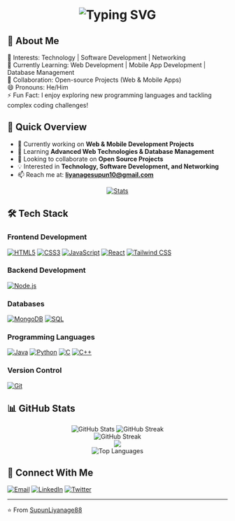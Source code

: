 <h1 align="center">
    <img src="https://readme-typing-svg.demolab.com?font=Fira+Code&weight=600&size=28&duration=4000&pause=1000&color=6C63FF&center=true&vCenter=true&random=false&width=435&lines=Hi+%F0%9F%91%8B+I'm+Supun+Liyanage;" alt="Typing SVG" />

## 🌟 About Me  

👀 Interests:        Technology | Software Development | Networking  
🌱 Currently Learning: Web Development | Mobile App Development | Database Management  
💞️ Collaboration:    Open-source Projects (Web & Mobile Apps)  
😄 Pronouns:         He/Him  
⚡ Fun Fact:          I enjoy exploring new programming languages and tackling complex coding challenges!  


## 🎯 Quick Overview
- 🔭 Currently working on **Web & Mobile Development Projects**
- 🌱 Learning **Advanced Web Technologies & Database Management**
- 👯 Looking to collaborate on **Open Source Projects**
- 💡 Interested in **Technology, Software Development, and Networking**
- 📫 Reach me at: **liyanagesupun10@gmail.com**

</h1>
<p align="center">
    <a href="https://github.com/SupunLiyanage88?tab=repositories">
        <img alt="Stats" src="https://github-profile-summary-cards.vercel.app/api/cards/profile-details?username=SupunLiyanage88&theme=tokyonight"/>
    </a>
</p>


## 🛠️ Tech Stack

### Frontend Development
[![HTML5](https://img.shields.io/badge/-HTML5-E34F26?style=flat-square&logo=html5&logoColor=white)]()
[![CSS3](https://img.shields.io/badge/-CSS3-1572B6?style=flat-square&logo=css3&logoColor=white)]()
[![JavaScript](https://img.shields.io/badge/-JavaScript-F7DF1E?style=flat-square&logo=javascript&logoColor=black)]()
[![React](https://img.shields.io/badge/-React-61DAFB?style=flat-square&logo=react&logoColor=black)]()
[![Tailwind CSS](https://img.shields.io/badge/-Tailwind_CSS-38B2AC?style=flat-square&logo=tailwind-css&logoColor=white)]()

### Backend Development
[![Node.js](https://img.shields.io/badge/-Node.js-339933?style=flat-square&logo=node.js&logoColor=white)]()

### Databases
[![MongoDB](https://img.shields.io/badge/-MongoDB-47A248?style=flat-square&logo=mongodb&logoColor=white)]()
[![SQL](https://img.shields.io/badge/-SQL-4479A1?style=flat-square&logo=mysql&logoColor=white)]()

### Programming Languages
[![Java](https://img.shields.io/badge/-Java-007396?style=flat-square&logo=java&logoColor=white)]()
[![Python](https://img.shields.io/badge/-Python-3776AB?style=flat-square&logo=python&logoColor=white)]()
[![C](https://img.shields.io/badge/-C-A8B9CC?style=flat-square&logo=c&logoColor=black)]()
[![C++](https://img.shields.io/badge/-C++-00599C?style=flat-square&logo=c%2B%2B&logoColor=white)]()

### Version Control
[![Git](https://img.shields.io/badge/-Git-F05032?style=flat-square&logo=git&logoColor=white)]()

## 📊 GitHub Stats
<div align="center">
  <img src="https://github-readme-stats.vercel.app/api?username=SupunLiyanage88&show_icons=true&theme=radical" alt="GitHub Stats" />
  <img src="https://github-readme-streak-stats.herokuapp.com/?user=SupunLiyanage88&theme=radical" alt="GitHub Streak" />
</div>

<div align="center">
    <img src="https://github-readme-streak-stats.herokuapp.com/?user=SupunLiyanage88&theme=tokyonight" alt="GitHub Streak"/>
</div>

<div align="center">
    <img src="https://komarev.com/ghpvc/?username=SupunLiyanage88&color=blueviolet&style=flat-square&label=Profile+Views" />
</div>

<div align="center">
  <img src="https://github-readme-stats.vercel.app/api/top-langs/?username=SupunLiyanage88&layout=compact&theme=radical" alt="Top Languages" />
</div>

## 🤝 Connect With Me
[![Email](https://img.shields.io/badge/-Email-D14836?style=flat-square&logo=gmail&logoColor=white)](mailto:liyanagesupun10@gmail.com)
[![LinkedIn](https://img.shields.io/badge/-LinkedIn-0077B5?style=flat-square&logo=linkedin&logoColor=white)]()
[![Twitter](https://img.shields.io/badge/-Twitter-1DA1F2?style=flat-square&logo=twitter&logoColor=white)]()

---
⭐️ From [SupunLiyanage88](https://github.com/SupunLiyanage88)
